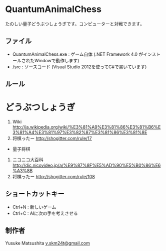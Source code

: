 # QuantumAnimalChess

たのしい量子どうぶつしょうぎです。コンピューターと対戦できます。

## ファイル

* QuantumAnimalChess.exe : ゲーム自体 (.NET Framework 4.0 がインストールされたWindowで動作します)
* /src : ソースコード (Visual Studio 2012を使ってC#で書いています)

## ルール

# どうぶつしょうぎ
1. Wiki http://ja.wikipedia.org/wiki/%E3%81%A9%E3%81%86%E3%81%B6%E3%81%A4%E3%81%97%E3%82%87%E3%81%86%E3%81%8E
2. 将棋ったー http://shogitter.com/rule/17

* 量子将棋
1. ニコニコ大百科 http://dic.nicovideo.jp/a/%E9%87%8F%E5%AD%90%E5%B0%86%E6%A3%8B
2. 将棋ったー http://shogitter.com/rule/108

## ショートカットキー

* Ctrl+N : 新しいゲーム
* Ctrl+C : AIに次の手を考えさせる

## 制作者

Yusuke Matsushita
y.skm24t@gmail.com
